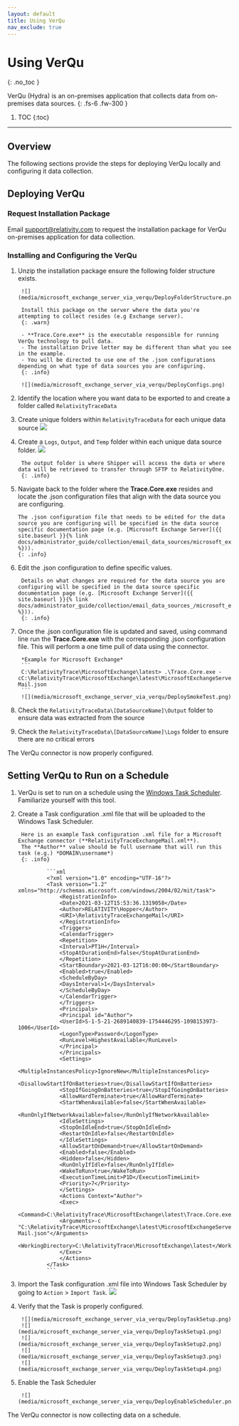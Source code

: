 ```yaml
---
layout: default
title: Using VerQu
nav_exclude: true
---
```


# Using VerQu
{: .no_toc }

VerQu (Hydra) is an on-premises application that collects data from on-premises data sources.
{: .fs-6 .fw-300 }

1. TOC
{:toc}

---

## Overview

The following sections provide the steps for deploying VerQu locally and configuring it data collection.

## Deploying VerQu

### Request Installation Package
Email [support@relativity.com](mailto:support@relativity.com) to request the installation package for VerQu on-premises application for data collection.

### Installing and Configuring the VerQu

1. Unzip the installation package ensure the following folder structure exists.

        ![](media/microsoft_exchange_server_via_verqu/DeployFolderStructure.png)

        Install this package on the server where the data you're attempting to collect resides (e.g Exchange server).
        {: .warn}

        - **Trace.Core.exe** is the executable responsible for running VerQu technology to pull data.
        - The installation Drive letter may be different than what you see in the example.
        - You will be directed to use one of the .json configurations depending on what type of data sources you are configuring.
        {: .info}

        ![](media/microsoft_exchange_server_via_verqu/DeployConfigs.png)

1. Identify the location where you want data to be exported to and create a folder called `RelativityTraceData`
1. Create unique folders within `RelativityTraceData` for each unique data source
        ![](media/microsoft_exchange_server_via_verqu/DeployDataStructure.png)
1. Create a `Logs`, `Output`, and `Temp` folder within each unique data source folder.
        ![](media/microsoft_exchange_server_via_verqu/DeployDataStructure1.png)

        The output folder is where Shipper will access the data or where data will be retrieved to transfer through SFTP to RelativityOne.
        {: .info}

1.  Navigate back to the folder where the **Trace.Core.exe** resides and locate the .json configuration files that align with the data source you are configuring.

        The .json configuration file that needs to be edited for the data source you are configuring will be specified in the data source specific documentation page (e.g. [Microsoft Exchange Server]({{ site.baseurl }}{% link docs/administrator_guide/collection/email_data_sources/microsoft_exchange_server_via_verqu.md %})).
        {: .info}

1. Edit the .json configuration to define specific values. 

        Details on what changes are required for the data source you are configuring will be specified in the data source specific documentation page (e.g. [Microsoft Exchange Server]({{ site.baseurl }}{% link docs/administrator_guide/collection/email_data_sources_/microsoft_exchange_server_via_verqu.md %})).
        {: .info}

1. Once the .json configuration file is updated and saved, using command line run the **Trace.Core.exe** with the corresponding .json configuration file. This will perform a one time pull of data using the connector.

        *Example for Microsoft Exchange*
        ```
        C:\RelativityTrace\MicrosoftExchange\latest> .\Trace.Core.exe -cC:\RelativityTrace\MicrosoftExchange\latest\MicrosoftExchangeServer-Mail.json
        ```
        ![](media/microsoft_exchange_server_via_verqu/DeploySmokeTest.png)

1. Check the `RelativityTraceData\[DataSourceName]\Output` folder to ensure data was extracted from the source
1. Check the `RelativityTraceData\[DataSourceName]\Logs` folder to ensure there are no critical errors

The VerQu connector is now properly configured.

## Setting VerQu to Run on a Schedule

1. VerQu is set to run on a schedule using the [Windows Task Scheduler](https://docs.microsoft.com/en-us/troubleshoot/windows-server/system-management-components/schedule-server-process). Familiarize yourself with this tool.

1. Create a Task configuration .xml file that will be uploaded to the Windows Task Scheduler.
   
        Here is an example Task configuration .xml file for a Microsoft Exchange connector (**RelativityTraceExchangeMail.xml**).
        The **Author** value should be full username that will run this task (e.g.) *DOMAIN\username*)
        {: .info}

                ```xml
                <?xml version="1.0" encoding="UTF-16"?>
                <Task version="1.2" xmlns="http://schemas.microsoft.com/windows/2004/02/mit/task">
                    <RegistrationInfo>
                    <Date>2021-03-12T15:53:36.1319058</Date>
                    <Author>RELATIVITY\Hopper</Author>
                    <URI>\RelativityTraceExchangeMail</URI>
                    </RegistrationInfo>
                    <Triggers>
                    <CalendarTrigger>
                    <Repetition>
                ​    <Interval>PT1H</Interval>
                ​    <StopAtDurationEnd>false</StopAtDurationEnd>
                    </Repetition>
                    <StartBoundary>2021-03-12T16:00:00</StartBoundary>
                    <Enabled>true</Enabled>
                    <ScheduleByDay>
                ​    <DaysInterval>1</DaysInterval>
                    </ScheduleByDay>
                    </CalendarTrigger>
                    </Triggers>
                    <Principals>
                    <Principal id="Author">
                    <UserId>S-1-5-21-2689140839-1754446295-1098153973-1006</UserId>
                    <LogonType>Password</LogonType>
                    <RunLevel>HighestAvailable</RunLevel>
                    </Principal>
                    </Principals>
                    <Settings>
                    <MultipleInstancesPolicy>IgnoreNew</MultipleInstancesPolicy>
                    <DisallowStartIfOnBatteries>true</DisallowStartIfOnBatteries>
                    <StopIfGoingOnBatteries>true</StopIfGoingOnBatteries>
                    <AllowHardTerminate>true</AllowHardTerminate>
                    <StartWhenAvailable>false</StartWhenAvailable>
                    <RunOnlyIfNetworkAvailable>false</RunOnlyIfNetworkAvailable>
                    <IdleSettings>
                    <StopOnIdleEnd>true</StopOnIdleEnd>
                    <RestartOnIdle>false</RestartOnIdle>
                    </IdleSettings>
                    <AllowStartOnDemand>true</AllowStartOnDemand>
                    <Enabled>false</Enabled>
                    <Hidden>false</Hidden>
                    <RunOnlyIfIdle>false</RunOnlyIfIdle>
                    <WakeToRun>true</WakeToRun>
                    <ExecutionTimeLimit>P1D</ExecutionTimeLimit>
                    <Priority>7</Priority>
                    </Settings>
                    <Actions Context="Author">
                    <Exec>
                    <Command>C:\RelativityTrace\MicrosoftExchange\latest\Trace.Core.exe</Command>
                    <Arguments>-c "C:\RelativityTrace\MicrosoftExchange\latest\MicrosoftExchangeServer-Mail.json"</Arguments>
                    <WorkingDirectory>C:\RelativityTrace\MicrosoftExchange\latest</WorkingDirectory>
                    </Exec>
                    </Actions>
                </Task>
                ```
   
1. Import the Task configuration .xml file into Windows Task Scheduler by going to `Action` > `Import Task`.
        ![](media/microsoft_exchange_server_via_verqu/DeployImportTask.png)
   
1. Verify that the Task is properly configured.

        ![](media/microsoft_exchange_server_via_verqu/DeployTaskSetup.png)
        ![](media/microsoft_exchange_server_via_verqu/DeployTaskSetup1.png)
        ![](media/microsoft_exchange_server_via_verqu/DeployTaskSetup2.png)
        ![](media/microsoft_exchange_server_via_verqu/DeployTaskSetup3.png)
        ![](media/microsoft_exchange_server_via_verqu/DeployTaskSetup4.png)

1. Enable the Task Scheduler

        ![](media/microsoft_exchange_server_via_verqu/DeployEnableScheduler.png)

The VerQu connector is now collecting data on a schedule.